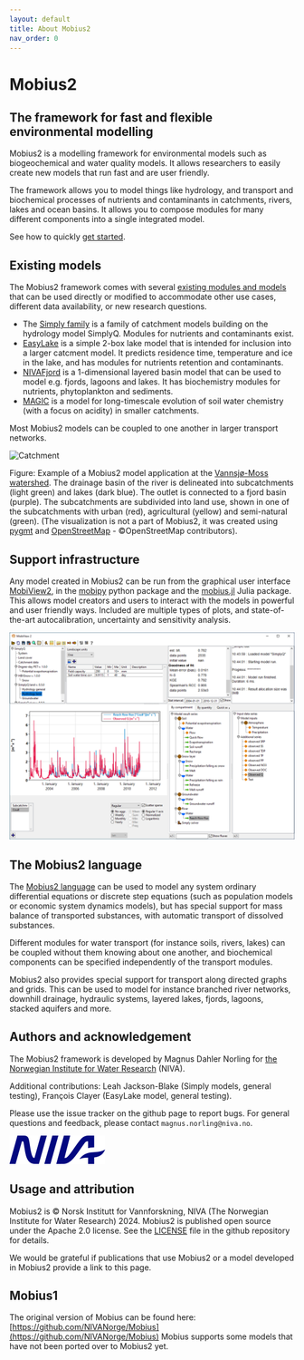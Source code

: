 ```yaml
---
layout: default
title: About Mobius2
nav_order: 0
---
```


# Mobius2

## The framework for fast and flexible environmental modelling

Mobius2 is a modelling framework for environmental models such as biogeochemical and water quality models. It allows researchers to easily create new models that run fast and are user friendly.

The framework allows you to model things like hydrology, and transport and biochemical processes of nutrients and contaminants in catchments, rivers, lakes and ocean basins. It allows you to compose modules for many different components into a single integrated model.

See how to quickly [get started](gettingstarted/gettingstarted.html).

## Existing models

The Mobius2 framework comes with several [existing modules and models](existingmodels/existingmodels.html) that can be used directly or modified to accommodate other use cases, different data availability, or new research questions.
- The [Simply family](existingmodels/simply.html) is a family of catchment models building on the hydrology model SimplyQ. Modules for nutrients and contaminants exist.
- [EasyLake](existingmodels/easylake.html) is a simple 2-box lake model that is intended for inclusion into a larger catcment model. It predicts residence time, temperature and ice in the lake, and has modules for nutrients retention and contaminants.
- [NIVAFjord](existingmodels/nivafjord.html) is a 1-dimensional layered basin model that can be used to model e.g. fjords, lagoons and lakes. It has biochemistry modules for nutrients, phytoplankton and sediments.
- [MAGIC](existingmodels/magic.html) is a model for long-timescale evolution of soil water chemistry (with a focus on acidity) in smaller catchments.

Most Mobius2 models can be coupled to one another in larger transport networks.

![Catchment](img/catchment_3d_plot.png)

Figure: Example of a Mobius2 model application at the [Vannsjø-Moss watershed](https://en.wikipedia.org/wiki/Vansj%C3%B8). The drainage basin of the river is delineated into subcatchments (light green) and lakes (dark blue). The outlet is connected to a fjord basin (purple). The subcatchments are subdivided into land use, shown in one of the subcatchments with urban (red), agricultural (yellow) and semi-natural (green). (The visualization is not a part of Mobius2, it was created using [pygmt](https://www.pygmt.org/latest/) and [OpenStreetMap](https://www.openstreetmap.org/copyright) - ©OpenStreetMap contributors).

## Support infrastructure

Any model created in Mobius2 can be run from the graphical user interface [MobiView2](mobiviewdocs/mobiview.html), in the [mobipy](mobipydocs/mobipy.html) python package and the [mobius.jl](mobius_jl_doc/mobius_jl.html) Julia package. This allows model creators and users to interact with the models in powerful and user friendly ways. Included are multiple types of plots, and state-of-the-art autocalibration, uncertainty and sensitivity analysis.

![MobiView2](img/mobiview_front.png)

## The Mobius2 language

The [Mobius2 language](mobius2docs/language.html) can be used to model any system ordinary differential equations or discrete step equations (such as population models or economic system dynamics models), but has special support for mass balance of transported substances, with automatic transport of dissolved substances.

Different modules for water transport (for instance soils, rivers, lakes) can be coupled without them knowing about one another, and biochemical components can be specified independently of the transport modules.

Mobius2 also provides special support for transport along directed graphs and grids. This can be used to model for instance branched river networks, downhill drainage, hydraulic systems, layered lakes, fjords, lagoons, stacked aquifers and more.

## Authors and acknowledgement

The Mobius2 framework is developed by Magnus Dahler Norling for [the Norwegian Institute for Water Research](https://www.niva.no/en) (NIVA).

Additional contributions:
Leah Jackson-Blake (Simply models, general testing), François Clayer (EasyLake model, general testing).

Please use the issue tracker on the github page to report bugs. For general questions and feedback, please contact `magnus.norling@niva.no`.

[![NIVA](img/niva.png)](https://www.niva.no/en)

## Usage and attribution

Mobius2 is © Norsk Institutt for Vannforskning, NIVA (The Norwegian Institute for Water Research) 2024. Mobius2 is published open source under the Apache 2.0 license. See the [LICENSE](https://github.com/NIVANorge/Mobius2/blob/main/LICENSE) file in the github repository for details.

We would be grateful if publications that use Mobius2 or a model developed in Mobius2 provide a link to this page.

## Mobius1

The original version of Mobius can be found here:
[https://github.com/NIVANorge/Mobius](https://github.com/NIVANorge/Mobius)
Mobius supports some models that have not been ported over to Mobius2 yet.
